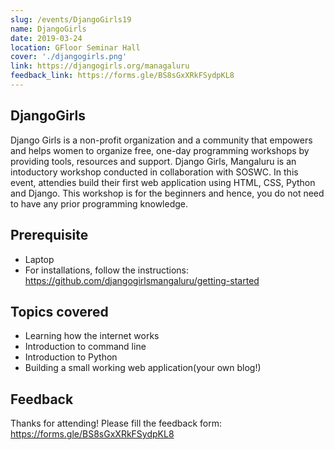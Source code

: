 ```yaml
---
slug: /events/DjangoGirls19
name: DjangoGirls
date: 2019-03-24
location: GFloor Seminar Hall
cover: './djangogirls.png'
link: https://djangogirls.org/managaluru
feedback_link: https://forms.gle/BS8sGxXRkFSydpKL8
---
```


## DjangoGirls
Django Girls is a non-profit organization and a community that empowers and helps women to organize free, one-day programming workshops by providing tools, resources and support. 
Django Girls, Mangaluru is an intoductory workshop conducted in collaboration with SOSWC. In this event, attendies
build their first web application using HTML, CSS, Python and Django.
This workshop is for the beginners and hence, you do not need to have any prior programming knowledge. 

## Prerequisite
* Laptop
* For installations, follow the instructions: https://github.com/djangogirlsmangaluru/getting-started

## Topics covered
* Learning how the internet works
* Introduction to command line
* Introduction to Python
* Building a small working web application(your own blog!)

## Feedback
Thanks for attending!
Please fill the feedback form: https://forms.gle/BS8sGxXRkFSydpKL8
